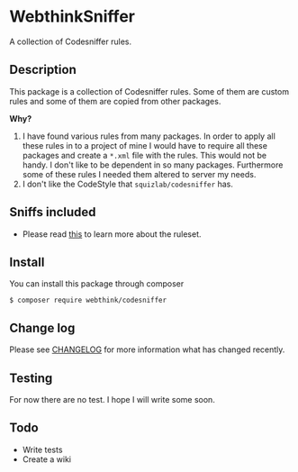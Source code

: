 # WebthinkSniffer

A collection of Codesniffer rules.

## Description

This package is a collection of Codesniffer rules. Some of them are custom rules and some of them are
copied from other packages.

**Why?**
1. I have found various rules from many packages. In order to apply all these rules in to a project of mine
   I would have to require all these packages and create a `*.xml` file with the rules.
   This would not be handy. I don't like to be dependent in so many packages.
   Furthermore some of these rules I needed them altered to server my needs.
2. I don't like the CodeStyle that `squizlab/codesniffer` has. 

## Sniffs included

- Please read [this](SNIFFS.md) to learn more about the ruleset.

## Install

You can install this package through composer

    $ composer require webthink/codesniffer

## Change log

Please see [CHANGELOG](CHANGELOG.md) for more information what has changed recently.

## Testing

For now there are no test. I hope I will write some soon.

## Todo

- Write tests
- Create a wiki